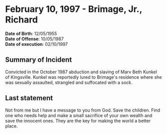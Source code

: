 # February 10, 1997 - Brimage, Jr., Richard

**Date of Birth**: 12/05/1955<br/>
**Date of Offense**: 10/05/1987<br/>
**Date of execution**: 02/10/1997<br/>

## Summary of Incident
Convicted in the October 1987 abduction and slaving of Marv Beth Kunkel of Kingsville. Kunkel was reportedly lured to Brimage's residence where she was sexually assaulted, strangled and suffocated with a sock.

## Last statement
Not from me but I have a message to you from God. Save the children. Find one who needs help and make a small sacrifice of your own wealth and save the innocent ones. They are the key for making the world a better place.